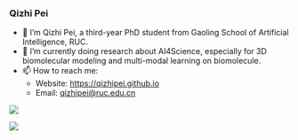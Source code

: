 ### Qizhi Pei


- 🔭 I’m Qizhi Pei, a third-year PhD student from Gaoling School of Artificial Intelligence, RUC.
- 🌱 I’m currently doing research about AI4Science, especially for 3D biomolecular modeling and multi-modal learning on biomolecule.
- 📫 How to reach me:
  - Website: https://qizhipei.github.io
  -  Email: qizhipei@ruc.edu.cn

![](https://github-readme-stats.vercel.app/api?username=QizhiPei&count_private=true&show_icons=true&theme=transparent)

[![](https://github-readme-stats.vercel.app/api/top-langs/?username=QizhiPei&layout=compact&hide=javascript,html,c,css,scss,typescript,xml)](https://github.com/anuraghazra/github-readme-stats)

